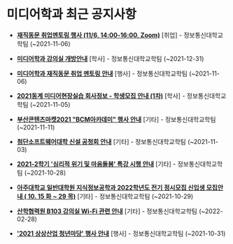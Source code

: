 # 미디어학과 최근 공지사항

* **[재직동문 취업멘토링 행사 (11/6, 14:00-16:00, Zoom)](https://media.ajou.ac.kr/media/board/board01.jsp?mode=view&amp;article_no=225695&amp;board_wrapper=%2Fmedia%2Fboard%2Fboard01.jsp&amp;pager.offset=0&amp;board_no=304)**
 [취업] - 정보통신대학교학팀 (~2021-11-06)

* **[미디어학과 강의실 개방안내](https://media.ajou.ac.kr/media/board/board01.jsp?mode=view&amp;article_no=225669&amp;board_wrapper=%2Fmedia%2Fboard%2Fboard01.jsp&amp;pager.offset=0&amp;board_no=304)**
 [학사] - 정보통신대학교학팀 (~2021-12-31)

* **[미디어학과 재직동문 취업 멘토링 안내](https://media.ajou.ac.kr/media/board/board01.jsp?mode=view&amp;article_no=225604&amp;board_wrapper=%2Fmedia%2Fboard%2Fboard01.jsp&amp;pager.offset=0&amp;board_no=304)**
 [행사] - 정보통신대학교학팀 (~2021-11-06)

* **[2021동계 미디어현장실습 회사정보 - 학생모집 안내 (1차)](https://media.ajou.ac.kr/media/board/board01.jsp?mode=view&amp;article_no=225475&amp;board_wrapper=%2Fmedia%2Fboard%2Fboard01.jsp&amp;pager.offset=0&amp;board_no=304)**
 [학사] - 정보통신대학교학팀 (~2021-11-05)

* **[부산콘텐츠마켓2021 &quot;BCM아카데미&quot; 행사 안내](https://media.ajou.ac.kr/media/board/board01.jsp?mode=view&amp;article_no=225443&amp;board_wrapper=%2Fmedia%2Fboard%2Fboard01.jsp&amp;pager.offset=0&amp;board_no=304)**
 [기타] - 정보통신대학교학팀 (~2021-11-11)

* **[첨단소프트웨어대학 신설 공청회 안내](https://media.ajou.ac.kr/media/board/board01.jsp?mode=view&amp;article_no=225442&amp;board_wrapper=%2Fmedia%2Fboard%2Fboard01.jsp&amp;pager.offset=0&amp;board_no=304)**
 [기타] - 정보통신대학교학팀 (~2021-11-03)

* **[2021-2학기 &#x27;심리적 위기 및 마음돌봄&#x27; 특강 시행 안내](https://media.ajou.ac.kr/media/board/board01.jsp?mode=view&amp;article_no=225352&amp;board_wrapper=%2Fmedia%2Fboard%2Fboard01.jsp&amp;pager.offset=0&amp;board_no=304)**
 [기타] - 정보통신대학교학팀 (~2021-10-28)

* **[아주대학교 일반대학원 지식정보공학과 2022학년도 전기 정시모집 신입생 모집안내 ( 10. 15 화 ~ 29 목)](https://media.ajou.ac.kr/media/board/board01.jsp?mode=view&amp;article_no=225327&amp;board_wrapper=%2Fmedia%2Fboard%2Fboard01.jsp&amp;pager.offset=0&amp;board_no=304)**
 [기타] - 정보통신대학교학팀 (~2021-10-29)

* **[산학협력원 B103 강의실 Wi-Fi 관련 안내](https://media.ajou.ac.kr/media/board/board01.jsp?mode=view&amp;article_no=225245&amp;board_wrapper=%2Fmedia%2Fboard%2Fboard01.jsp&amp;pager.offset=0&amp;board_no=304)**
 [기타] - 정보통신대학교학팀 (~2022-02-28)

* **[&#x27;2021 상상산업 청년마당&#x27; 행사 안내](https://media.ajou.ac.kr/media/board/board01.jsp?mode=view&amp;article_no=225181&amp;board_wrapper=%2Fmedia%2Fboard%2Fboard01.jsp&amp;pager.offset=0&amp;board_no=304)**
 [행사] - 정보통신대학교학팀 (~2021-10-31)
